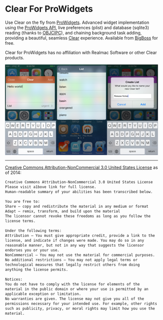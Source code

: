 Clear For ProWidgets
=======================

Use Clear on the fly from [ProWidgets](http://prowidgets.net/). Advanced widget implementation using the [ProWidgets API](http://prowidgets.net/doc/), live preferences (plist) and database (sqlite3) reading (thanks to [OBJCIPC](https://github.com/a1anyip/libobjcipc)), and chaining background task adding, providing a beautiful, seamless [Clear](http://realmacsoftware.com/clear) experience. Available from [BigBoss](http://thebigboss.org) for free.

Clear for ProWidgets has no affiliation with Realmac Software or other Clear products.

![Three-pronged screenshot of all widget usage](Screenie.png)

---------------------------------------
[Creative Commons Attribution-NonCommercial 3.0 United States License](http://creativecommons.org/licenses/by-nc/3.0/us/) as of 2014:

	Creative Commons Attribution-NonCommercial 3.0 United States License
	Please visit a1bove link for full license.
	Human-readable summary of your abilities has been transcribed below.

	You are free to:
	Share — copy and redistribute the material in any medium or format
	Adapt — remix, transform, and build upon the material
	The licensor cannot revoke these freedoms as long as you follow the license terms.

	Under the following terms:
	Attribution — You must give appropriate credit, provide a link to the license, and indicate if changes were made. You may do so in any reasonable manner, but not in any way that suggests the licensor endorses you or your use.
	NonCommercial — You may not use the material for commercial purposes.
	No additional restrictions — You may not apply legal terms or technological measures that legally restrict others from doing anything the license permits.

	Notices:
	You do not have to comply with the license for elements of the material in the public domain or where your use is permitted by an applicable exception or limitation.
	No warranties are given. The license may not give you all of the permissions necessary for your intended use. For example, other rights such as publicity, privacy, or moral rights may limit how you use the material.
